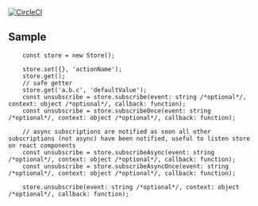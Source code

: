 [![CircleCI](https://circleci.com/gh/feliperohdee/smallorange-light-store.svg?style=svg)](https://circleci.com/gh/feliperohdee/smallorange-light-store)

## Sample

		const store = new Store();

		store.set({}, 'actionName');
		store.get();
		// safe getter
		store.get('a.b.c', 'defaultValue');
		const unsubscribe = store.subscribe(event: string /*optional*/, context: object /*optional*/, callback: function);
		const unsubscribe = store.subscribeOnce(event: string /*optional*/, context: object /*optional*/, callback: function);

		// async subscriptions are notified as soon all other subscriptions (not async) have been notified, useful to listen store on react components
		const unsubscribe = store.subscribeAsync(event: string /*optional*/, context: object /*optional*/, callback: function);
		const unsubscribe = store.subscribeAsyncOnce(event: string /*optional*/, context: object /*optional*/, callback: function);
		
		store.unsubscribe(event: string /*optional*/, context: object /*optional*/, callback: function);
